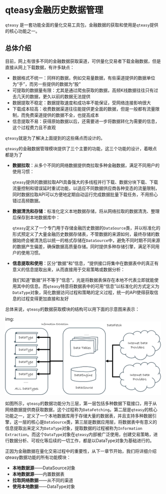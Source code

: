 # qteasy金融历史数据管理

`qteasy` 是一套功能全面的量化交易工具包，金融数据的获取和使用是`qteasy`提供的核心功能之一。

## 总体介绍

目前，网上有很多不同的金融数据获取渠道，可供量化交易者下载金融数据，但是直接从网上下载数据，有许多缺点：

- 数据格式不统一：同样的数据，例如交易量数据，有些渠道提供的数据单位为“手”，而另一些提供的数据为“股”
- 可提取的数据量有限：尤其是通过爬虫获取的数据，高频K线数据往往只有过去几天的数据，更久以前的数据无法提供
- 数据提取不稳定：数据提取速度和成功率不能保证，受网络连接影响很大
- 下载成本较高：收费数据渠道往往能提供更全面的数据，但是一般都有流量限制，而免费渠道提供的数据不全，也提高成本
- 信息提取不易：获得原始数据以后，还需要进一步将数据转化为需要的信息，这个过程费力且不直观

`qteasy`就是为了解决上面提到的这些痛点而设计的。

`qteasy`的金融数据管理模块提供了三个主要的功能，这三个功能的设计，着眼点都是为了

- **数据拉取**：从多个不同的网络数据提供商拉取多种金融数据，满足不同用户的使用习惯：

  `qteasy`提供的数据拉取API具备强大的多线程并行下载、数据分块下载、下载流量控制和错误延时重试功能，以适应不同数据供应商各种变态的流量限制，同时数据拉取API可以方便地定期自动运行完成数据批量下载任务，不用担心错过高频数据。
  
- **数据清洗和存储**：标准化定义本地数据存储，将从网络拉取的数据清洗、整理后保存到本地数据库中：

  `qteasy`定义了一个专门用于存储金融历史数据的`DataSource`类，并以标准化的形式预定义了大量金融历史数据存储表，不管数据的来源如何，最终存储的数据始终会被清洗后以统一的格式存储在`DataSource`中，避免不同时期不同来源的数据产生偏差，确保数据高质量存储。同时提供多种存储引擎，满足不同用户的使用习惯。

  
- **信息提取和使用**：区分“数据“和”信息，“提供接口将集中在数据表中的真正有意义的信息提取出来，从而直接用于交易策略或数据分析：

  我们知道”数据“并不等于”信息“，光是将数据表保存在本地不代表立即就能使用其中的信息。而`qteasy`特意将数据表中的可用“信息”以标准化的方式定义为`DataType`对象，简化数据访问过程和策略的定义过程，统一的API使得获取信息的过程变得更加直接和友好

总体来说，`qteasy`的数据获取模块的结构可以用下面的示意图来表示：

img: ![数据获取模块结构](img/Overview.png)

如图所示，`qteasy`的数据功能分为三层，第一层包括多种数据下载接口，用于从网络数据提供商获取数据，这个过程称为`DataFetching`。第二层是`qteasy`的核心功能之一，定义了一个本地数据库用于存储大量的数据表，并且支持多种数据引擎，这一层的核心是`DataSource`类，第三层是数据应用层，将数据表中有意义的信息提取出来定义为`DataType`对象，提取数据的过程被称为`Information Extraction`。而这个`DataType`对象在`qteasy`内部被广泛使用，创建交易策略，进行数据分析、可视化等后续的一切工作，都是以DataType对象为基础进行的。

正因为金融数据在量化交易过程中的重要性，从下一章节开始，我们将详细介绍qteasy数据功能的所有功能模块：

- **本地数据源**——DataSource对象
- **本地数据源**——内置数据表
- **拉取网络数据**——从不同的渠道
- **使用本地数据**——DataType对象

